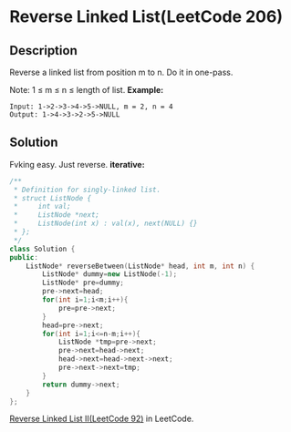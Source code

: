 # Reverse Linked List(LeetCode 206)  
## Description
Reverse a linked list from position m to n. Do it in one-pass.

Note: 1 ≤ m ≤ n ≤ length of list.
__Example:__  
```
Input: 1->2->3->4->5->NULL, m = 2, n = 4
Output: 1->4->3->2->5->NULL
```
## Solution
Fvking easy. Just reverse.
__iterative:__
```cpp
/**
 * Definition for singly-linked list.
 * struct ListNode {
 *     int val;
 *     ListNode *next;
 *     ListNode(int x) : val(x), next(NULL) {}
 * };
 */
class Solution {
public:
    ListNode* reverseBetween(ListNode* head, int m, int n) {
        ListNode* dummy=new ListNode(-1);
        ListNode* pre=dummy;
        pre->next=head;
        for(int i=1;i<m;i++){
            pre=pre->next;
        }
        head=pre->next;
        for(int i=1;i<=n-m;i++){
            ListNode *tmp=pre->next;
            pre->next=head->next;
            head->next=head->next->next;
            pre->next->next=tmp;
        }
        return dummy->next;
    }
};
```

[Reverse Linked List II(LeetCode 92)](https://leetcode.com/problems/reverse-linked-list-ii/) in LeetCode.